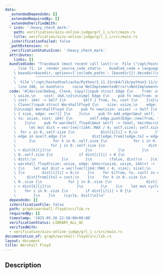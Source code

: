 ```yaml
---
data:
  _extendedDependsOn: []
  _extendedRequiredBy: []
  _extendedVerifiedWith:
  - icon: ':heavy_check_mark:'
    path: verification/aizu-online-judge/grl_1_c/src/main.rs
    title: verification/aizu-online-judge/grl_1_c/src/main.rs
  _isVerificationFailed: false
  _pathExtension: rs
  _verificationStatusIcon: ':heavy_check_mark:'
  attributes:
    links: []
  bundledCode: "Traceback (most recent call last):\n  File \"/opt/hostedtoolcache/Python/3.11.13/x64/lib/python3.11/site-packages/onlinejudge_verify/documentation/build.py\"\
    , line 71, in _render_source_code_stat\n    bundled_code = language.bundle(stat.path,\
    \ basedir=basedir, options={'include_paths': [basedir]}).decode()\n          \
    \         ^^^^^^^^^^^^^^^^^^^^^^^^^^^^^^^^^^^^^^^^^^^^^^^^^^^^^^^^^^^^^^^^^^^^^^^^^^^^^^^^^\n\
    \  File \"/opt/hostedtoolcache/Python/3.11.13/x64/lib/python3.11/site-packages/onlinejudge_verify/languages/rust.py\"\
    , line 288, in bundle\n    raise NotImplementedError\nNotImplementedError\n"
  code: "#[derive(Debug, Clone, Copy)]\npub struct Edge {\n    from: usize,\n    to:\
    \ usize,\n    cost: i64,\n}\n\nimpl Edge {\n    pub fn new(from: usize, to: usize,\
    \ cost: i64) -> Self {\n        Self { from, to, cost }\n    }\n}\n\n#[derive(Debug,\
    \ Clone)]\npub struct WarshallFloyd {\n    size: usize,\n    edge: Vec<Edge>,\n\
    }\n\nimpl WarshallFloyd {\n    pub fn new(size: usize) -> Self {\n        Self\
    \ { size, edge: vec![] }\n    }\n\n    pub fn add_edge(&mut self, from: usize,\
    \ to: usize, cost: i64) {\n        self.edge.push(Edge::new(from, to, cost));\n\
    \    }\n\n    pub fn warshall_floyd(&mut self) -> (bool, Vec<Vec<i64>>) {\n  \
    \      let mut dist = vec![vec![i64::MAX / 4; self.size]; self.size];\n      \
    \  for i in 0..self.size {\n            dist[i][i] = 0;\n        }\n        for\
    \ edge in &self.edge {\n            dist[edge.from][edge.to] = edge.cost;\n  \
    \      }\n        for k in 0..self.size {\n            for i in 0..self.size {\n\
    \                for j in 0..self.size {\n                    dist[i][j] = dist[i][j].min(dist[i][k]\
    \ + dist[k][j])\n                }\n            }\n        }\n        for i in\
    \ 0..self.size {\n            if dist[i][i] < 0 {\n                return (true,\
    \ dist);\n            }\n        }\n        (false, dist)\n    }\n}\n\npub fn\
    \ warshall_floyd(size: usize, edge: &Vec<(usize, usize, i64)>) -> (bool, Vec<Vec<i64>>)\
    \ {\n    let mut dist = vec![vec![i64::MAX / 4; size]; size];\n    for i in 0..size\
    \ {\n        dist[i][i] = 0;\n    }\n    for &(from, to, cost) in edge {\n   \
    \     dist[from][to] = cost;\n    }\n    for k in 0..size {\n        for i in\
    \ 0..size {\n            for j in 0..size {\n                dist[i][j] = dist[i][j].min(dist[i][k]\
    \ + dist[k][j])\n            }\n        }\n    }\n    let mut cycle = false;\n\
    \    for i in 0..size {\n        if dist[i][i] < 0 {\n            cycle = true;\n\
    \        }\n    }\n    (cycle, dist)\n}\n"
  dependsOn: []
  isVerificationFile: false
  path: graph/warshall-floyd/src/lib.rs
  requiredBy: []
  timestamp: '2025-05-26 22:58:00+09:00'
  verificationStatus: LIBRARY_ALL_AC
  verifiedWith:
  - verification/aizu-online-judge/grl_1_c/src/main.rs
documentation_of: graph/warshall-floyd/src/lib.rs
layout: document
title: Warshall Floyd
---
```


## Description

